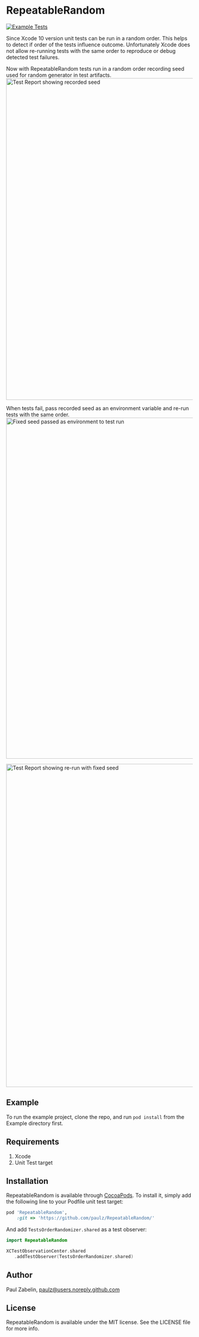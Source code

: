 # RepeatableRandom

[![Example Tests](https://github.com/paulz/RepeatableRandom/actions/workflows/example-tests.yml/badge.svg)](https://github.com/paulz/RepeatableRandom/actions/workflows/example-tests.yml)

Since Xcode 10 version unit tests can be run in a random order. This helps to detect if order of the tests influence outcome. Unfortunately Xcode does not allow re-running tests with the same order to reproduce or debug detected test failures.

Now with RepeatableRandom tests run in a random order recording seed used for random generator in test artifacts. 
<img width="867" alt="Test Report showing recorded seed" src="https://user-images.githubusercontent.com/59230/133321684-ce7fb74a-4011-4d1f-ac67-6e8951239cac.png">

When tests fail, pass recorded seed as an environment variable and re-run tests with the same order. 
<img width="919" alt="Fixed seed passed as environment to test run" src="https://user-images.githubusercontent.com/59230/133321690-ed469c4f-1f64-443d-88a6-44c3a32dba96.png">

<img width="871" alt="Test Report showing re-run with fixed seed" src="https://user-images.githubusercontent.com/59230/133321688-2f41fd0b-df56-4d40-86f0-0fe26a8a3c71.png">


## Example

To run the example project, clone the repo, and run `pod install` from the Example directory first.

## Requirements

1. Xcode
2. Unit Test target 

## Installation

RepeatableRandom is available through [CocoaPods](https://cocoapods.org). To install
it, simply add the following line to your Podfile unit test target:

```ruby
pod 'RepeatableRandom',
    :git => 'https://github.com/paulz/RepeatableRandom/'
```

And add `TestsOrderRandomizer.shared` as a test observer:

```swift
import RepeatableRandom

XCTestObservationCenter.shared
   .addTestObserver(TestsOrderRandomizer.shared)
```

## Author

Paul Zabelin, paulz@users.noreply.github.com

## License

RepeatableRandom is available under the MIT license. See the LICENSE file for more info.
